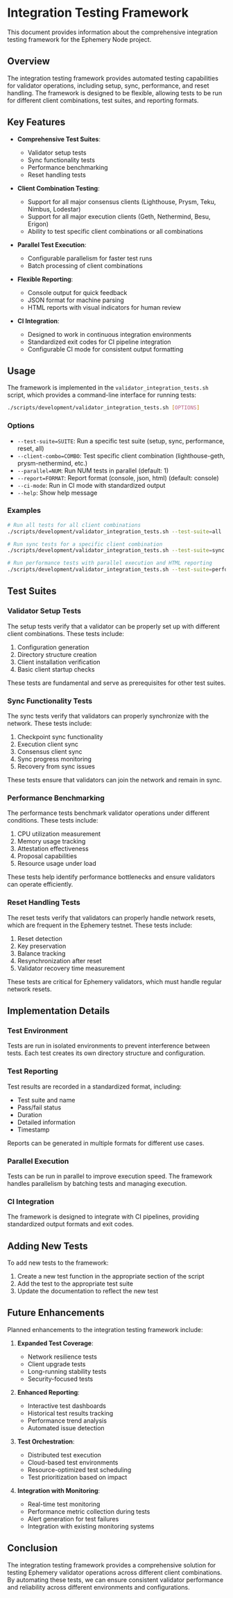 # Integration Testing Framework

This document provides information about the comprehensive integration testing framework for the Ephemery Node project.

## Overview

The integration testing framework provides automated testing capabilities for validator operations, including setup, sync, performance, and reset handling. The framework is designed to be flexible, allowing tests to be run for different client combinations, test suites, and reporting formats.

## Key Features

- **Comprehensive Test Suites**:
  - Validator setup tests
  - Sync functionality tests
  - Performance benchmarking
  - Reset handling tests

- **Client Combination Testing**:
  - Support for all major consensus clients (Lighthouse, Prysm, Teku, Nimbus, Lodestar)
  - Support for all major execution clients (Geth, Nethermind, Besu, Erigon)
  - Ability to test specific client combinations or all combinations

- **Parallel Test Execution**:
  - Configurable parallelism for faster test runs
  - Batch processing of client combinations

- **Flexible Reporting**:
  - Console output for quick feedback
  - JSON format for machine parsing
  - HTML reports with visual indicators for human review

- **CI Integration**:
  - Designed to work in continuous integration environments
  - Standardized exit codes for CI pipeline integration
  - Configurable CI mode for consistent output formatting

## Usage

The framework is implemented in the `validator_integration_tests.sh` script, which provides a command-line interface for running tests:

```bash
./scripts/development/validator_integration_tests.sh [OPTIONS]
```

### Options

- `--test-suite=SUITE`: Run a specific test suite (setup, sync, performance, reset, all)
- `--client-combo=COMBO`: Test specific client combination (lighthouse-geth, prysm-nethermind, etc.)
- `--parallel=NUM`: Run NUM tests in parallel (default: 1)
- `--report=FORMAT`: Report format (console, json, html) (default: console)
- `--ci-mode`: Run in CI mode with standardized output
- `--help`: Show help message

### Examples

```bash
# Run all tests for all client combinations
./scripts/development/validator_integration_tests.sh --test-suite=all

# Run sync tests for a specific client combination
./scripts/development/validator_integration_tests.sh --test-suite=sync --client-combo=lighthouse-geth

# Run performance tests with parallel execution and HTML reporting
./scripts/development/validator_integration_tests.sh --test-suite=performance --parallel=2 --report=html
```

## Test Suites

### Validator Setup Tests

The setup tests verify that a validator can be properly set up with different client combinations. These tests include:

1. Configuration generation
2. Directory structure creation
3. Client installation verification
4. Basic client startup checks

These tests are fundamental and serve as prerequisites for other test suites.

### Sync Functionality Tests

The sync tests verify that validators can properly synchronize with the network. These tests include:

1. Checkpoint sync functionality
2. Execution client sync
3. Consensus client sync
4. Sync progress monitoring
5. Recovery from sync issues

These tests ensure that validators can join the network and remain in sync.

### Performance Benchmarking

The performance tests benchmark validator operations under different conditions. These tests include:

1. CPU utilization measurement
2. Memory usage tracking
3. Attestation effectiveness
4. Proposal capabilities
5. Resource usage under load

These tests help identify performance bottlenecks and ensure validators can operate efficiently.

### Reset Handling Tests

The reset tests verify that validators can properly handle network resets, which are frequent in the Ephemery testnet. These tests include:

1. Reset detection
2. Key preservation
3. Balance tracking
4. Resynchronization after reset
5. Validator recovery time measurement

These tests are critical for Ephemery validators, which must handle regular network resets.

## Implementation Details

### Test Environment

Tests are run in isolated environments to prevent interference between tests. Each test creates its own directory structure and configuration.

### Test Reporting

Test results are recorded in a standardized format, including:

- Test suite and name
- Pass/fail status
- Duration
- Detailed information
- Timestamp

Reports can be generated in multiple formats for different use cases.

### Parallel Execution

Tests can be run in parallel to improve execution speed. The framework handles parallelism by batching tests and managing execution.

### CI Integration

The framework is designed to integrate with CI pipelines, providing standardized output formats and exit codes.

## Adding New Tests

To add new tests to the framework:

1. Create a new test function in the appropriate section of the script
2. Add the test to the appropriate test suite
3. Update the documentation to reflect the new test

## Future Enhancements

Planned enhancements to the integration testing framework include:

1. **Expanded Test Coverage**:
   - Network resilience tests
   - Client upgrade tests
   - Long-running stability tests
   - Security-focused tests

2. **Enhanced Reporting**:
   - Interactive test dashboards
   - Historical test results tracking
   - Performance trend analysis
   - Automated issue detection

3. **Test Orchestration**:
   - Distributed test execution
   - Cloud-based test environments
   - Resource-optimized test scheduling
   - Test prioritization based on impact

4. **Integration with Monitoring**:
   - Real-time test monitoring
   - Performance metric collection during tests
   - Alert generation for test failures
   - Integration with existing monitoring systems

## Conclusion

The integration testing framework provides a comprehensive solution for testing Ephemery validator operations across different client combinations. By automating these tests, we can ensure consistent validator performance and reliability across different environments and configurations.
